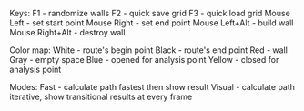 Keys:
F1 - randomize walls
F2 - quick save grid
F3 - quick load grid
Mouse Left - set start point
Mouse Right - set end point
Mouse Left+Alt - build wall
Mouse Right+Alt - destroy wall

Color map:
White - route's begin point
Black - route's end point
Red - wall
Gray - empty space
Blue - opened for analysis point
Yellow - closed for analysis point

Modes:
Fast - calculate path fastest then show result
Visual - calculate path iterative, show transitional results at every frame
